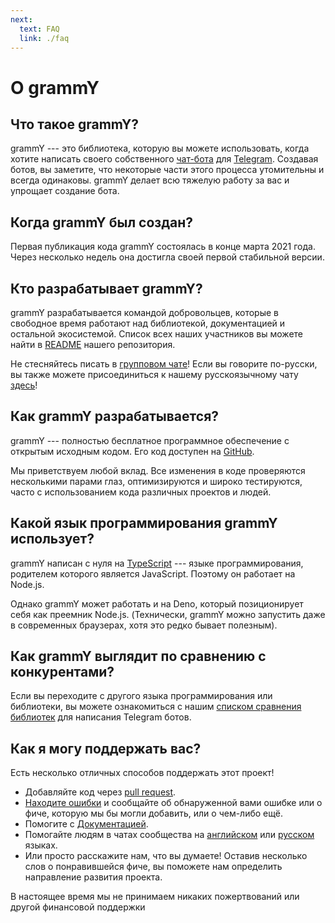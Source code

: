 ```yaml
---
next:
  text: FAQ
  link: ./faq
---
```


# О grammY

## Что такое grammY?

grammY --- это библиотека, которую вы можете использовать, когда хотите написать своего собственного [чат-бота](https://core.telegram.org/bots) для [Telegram](https://telegram.org).
Создавая ботов, вы заметите, что некоторые части этого процесса утомительны и всегда одинаковы.
grammY делает всю тяжелую работу за вас и упрощает создание бота.

## Когда grammY был создан?

Первая публикация кода grammY состоялась в конце марта 2021 года.
Через несколько недель она достигла своей первой стабильной версии.

## Кто разрабатывает grammY?

grammY разрабатывается командой добровольцев, которые в свободное время работают над библиотекой, документацией и остальной экосистемой.
Список всех наших участников вы можете найти в [README](https://github.com/grammyjs/grammY#contributors-) нашего репозитория.

Не стесняйтесь писать в [групповом чате](https://t.me/grammyjs)!
Если вы говорите по-русски, вы также можете присоединиться к нашему русскоязычному чату [здесь](https://t.me/grammyjs_ru)!

## Как grammY разрабатывается?

grammY --- полностью бесплатное программное обеспечение с открытым исходным кодом.
Его код доступен на [GitHub](https://github.com/grammyjs/grammY).

Мы приветствуем любой вклад.
Все изменения в коде проверяются несколькими парами глаз, оптимизируются и широко тестируются, часто с использованием кода различных проектов и людей.

## Какой язык программирования grammY использует?

grammY написан с нуля на [TypeScript](https://www.typescriptlang.org/) --- языке программирования, родителем которого является JavaScript.
Поэтому он работает на Node.js.

Однако grammY может работать и на Deno, который позиционирует себя как преемник Node.js.
(Технически, grammY можно запустить даже в современных браузерах, хотя это редко бывает полезным).

## Как grammY выглядит по сравнению с конкурентами?

Если вы переходите с другого языка программирования или библиотеки, вы можете ознакомиться с нашим [списком сравнения библиотек](./comparison) для написания Telegram ботов.

## Как я могу поддержать вас?

Есть несколько отличных способов поддержать этот проект!

- Добавляйте код через [pull request](https://github.com/grammyjs/grammY/pulls).
- [Находите ошибки](https://github.com/grammyjs/grammY/issues/new) и сообщайте об обнаруженной вами ошибке или о фиче, которую мы бы могли добавить, или о чем-либо ещё.
- Помогите с [Документацией](https://github.com/grammyjs/website).
- Помогайте людям в чатах сообщества на [английском](https://t.me/grammyjs) или [русском](https://t.me/grammyjs_ru) языках.
- Или просто расскажите нам, что вы думаете!
  Оставив несколько слов о понравившейся фиче, вы поможете нам определить направление развития проекта.

В настоящее время мы не принимаем никаких пожертвований или другой финансовой поддержки
